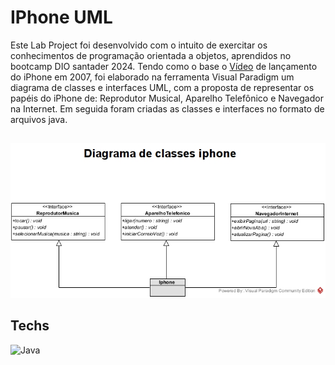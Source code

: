 # IPhone UML

Este Lab Project foi desenvolvido com o intuito de exercitar os conhecimentos de programação orientada a objetos, aprendidos no bootcamp DIO santader 2024. Tendo como o base o [Vídeo](https://www.youtube.com/watch?v=9ou608QQRq8&ab_channel=TuchilaRino) de lançamento do iPhone em 2007, foi elaborado na ferramenta Visual Paradigm um diagrama de classes e interfaces UML, com a proposta de representar os papéis do iPhone de: Reprodutor Musical, Aparelho Telefônico e Navegador na Internet. Em seguida foram criadas as classes e interfaces no formato de arquivos java.


## 
![diagrama](assets/IphoneUML.jpg)


## Techs
![Java](https://img.shields.io/badge/java-%23323330.svg?style=for-the-badge&logo=openjdk&logoColor=white)